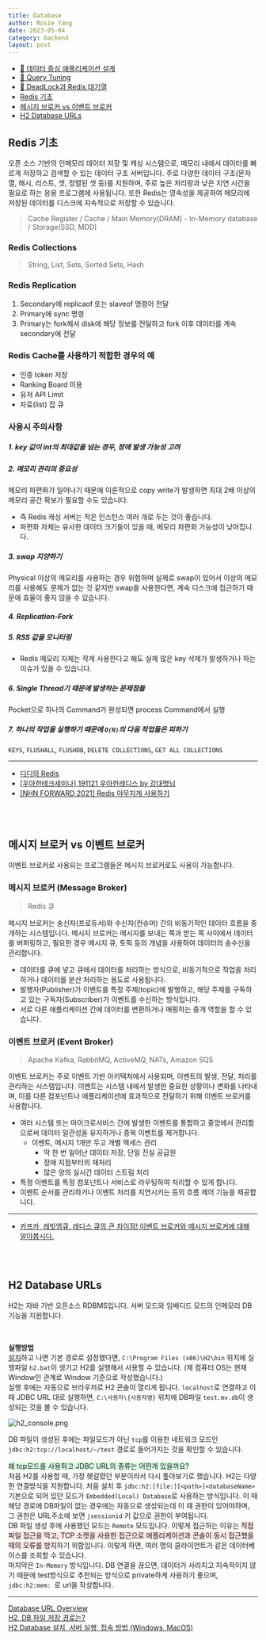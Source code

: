 ```yaml
---
title: Database
author: Rosie Yang
date: 2023-05-04
category: backend
layout: post
---
```


- [📖 데이터 중심 애플리케이션 설계](/study/2024/05/06/DDIA.html)
- [🚴 Query Tuning](/pr/2023/05/04/Database_pr_2.html)
- [🚴 DeadLock과 Redis 대기열](/pr/2023/05/04/Database_pr.html)
- [Redis 기초](/backend/2023/05/04/Database.html#redis-기초)
- [메시지 브로커 vs 이벤트 브로커](/backend/2023/05/04/Database.html#메시지-브로커-vs-이벤트-브로커)
- [H2 Database URLs](/backend/2023/05/04/Database.html#h2-database-urls)

## Redis 기초
오픈 소스 기반의 인메모리 데이터 저장 및 캐싱 시스템으로, 메모리 내에서 데이터를 빠르게 저장하고 검색할 수 있는 데이터 구조 서버입니다. 주로 다양한 데이터 구조(문자열, 해시, 리스트, 셋, 정렬된 셋 등)를 지원하며, 주로 높은 처리량과 낮은 지연 시간을 필요로 하는 응용 프로그램에 사용됩니다. 또한 Redis는 영속성을 제공하여 메모리에 저장된 데이터를 디스크에 지속적으로 저장할 수 있습니다.
> Cache Register / Cache / Main Memory(DRAM) - In-Memory database / Storage(SSD, MDD)  

### Redis Collections
> String, List, Sets, Sorted Sets, Hash  

### Redis Replication
1. Secondary에 replicaof 또는 slaveof 명령어 전달
2. Primary에 sync 명령
3. Primary는 fork헤서 disk에 해당 정보를 전달하고 fork 이후 데이터를 계속 secondary에 전달

### Redis Cache를 사용하기 적합한 경우의 예
+ 인증 token 저장
+ Ranking Board 이용
+ 유저 API Limit
+ 자료(list) 잡 큐

### 사용시 주의사항
##### 1. key 값이 int의 최대값을 넘는 경우, 장애 발생 가능성 고려
##### 2. 메모리 관리의 중요성
메모리 파편화가 일어나기 때문에 이론적으로 copy write가 발생하면 최대 2배 이상의 메모리 공간 확보가 필요할 수도 있습니다.
+ 즉 Redis 캐싱 서버는 작은 인스턴스 여러 개로 두는 것이 좋습니다.
+ 파편화 자체는 유사한 데이터 크기들이 있을 때, 메모리 파편화 가능성이 낮아집니다.
##### 3. swap 지양하기
Physical 이상의 메모리를 사용하는 경우 위험하며 실제로 swap이 있어서 이상의 메모리를 사용해도 문제가 없는 것 같지만 swap을 사용한다면, 계속 디스크에 접근하기 때문에 효율이 좋지 않을 수 있습니다.  
##### 4. Replication-Fork  
##### 5. RSS 값을 모니터링
+ Redis 메모리 자체는 작게 사용한다고 해도 실제 많은 key 삭제가 발생하거나 하는 이슈가 있을 수 있습니다.
##### 6. Single Thread기 때문에 발생하는 문제점들
Pocket으로 하나의 Command가 완성되면 process Command에서 실행
##### 7. 하나의 작업을 실행하기 때문에 ```O(N)```의 다음 작업들은 피하기
```KEYS```, ```FLUSHALL```, ```FLUSHDB```, ```DELETE COLLECTIONS```, ```GET ALL COLLECTIONS```

****
+ [디디의 Redis](https://www.youtube.com/watch?v=Gimv7hroM8A&ab_channel=%EC%9A%B0%EC%95%84%ED%95%9C%ED%85%8C%ED%81%AC)  
+ [[우아한테크세미나] 191121 우아한레디스 by 강대명님](https://www.youtube.com/watch?v=mPB2CZiAkKM&ab_channel=%EC%9A%B0%EC%95%84%ED%95%9C%ED%85%8C%ED%81%AC)  
+ [[NHN FORWARD 2021] Redis 야무지게 사용하기](https://www.youtube.com/watch?v=92NizoBL4uA&ab_channel=NHNCloud)

<br><br>

## 메시지 브로커 vs 이벤트 브로커
이벤트 브로커로 사용되는 프로그램들은 메시지 브로커로도 사용이 가능합니다.

### 메시지 브로커 (Message Broker)
> Redis 큐

메시지 브로커는 송신자(프로듀서)와 수신자(컨슈머) 간의 비동기적인 데이터 흐름을 중개하는 시스템입니다. 메시지 브로커는 메시지를 보내는 쪽과 받는 쪽 사이에서 데이터를 버퍼링하고, 필요한 경우 메시지 큐, 토픽 등의 개념을 사용하여 데이터의 송수신을 관리합니다.  
+ 데이터를 큐에 넣고 큐에서 데이터를 처리하는 방식으로, 비동기적으로 작업을 처리하거나 데이터를 분산 처리하는 용도로 사용됩니다.
+ 발행자(Publisher)가 이벤트를 특정 주제(topic)에 발행하고, 해당 주제를 구독하고 있는 구독자(Subscriber)가 이벤트를 수신하는 방식입니다.
+ 서로 다른 애플리케이션 간에 데이터를 변환하거나 매핑하는 중개 역할을 할 수 있습니다.

### 이벤트 브로커 (Event Broker)
> Apache Kafka, RabbitMQ, ActiveMQ, NATs, Amazon SQS

이벤트 브로커는 주로 이벤트 기반 아키텍처에서 사용되며, 이벤트의 발생, 전달, 처리를 관리하는 시스템입니다. 이벤트는 시스템 내에서 발생한 중요한 상황이나 변화를 나타내며, 이를 다른 컴포넌트나 애플리케이션에 효과적으로 전달하기 위해 이벤트 브로커를 사용합니다.  
+ 여러 시스템 또는 마이크로서비스 간에 발생한 이벤트를 통합하고 중앙에서 관리함으로써 데이터 일관성을 유지하거나 중복 이벤트를 제거합니다.
  + 이벤트, 메시지 1개만 두고 개별 엑세스 관리
    + 딱 한 번 일어난 데이터 저장, 단일 진실 공급원
    + 장애 지점부터의 재처리
    + 많은 양의 실시간 데이터 스트림 처리
+ 특정 이벤트를 특정 컴포넌트나 서비스로 라우팅하여 처리할 수 있게 합니다.
+ 이벤트 순서를 관리하거나 이벤트 처리를 지연시키는 등의 흐름 제어 기능을 제공합니다.
****
+ [카프카, 레빗엠큐, 레디스 큐의 큰 차이점! 이벤트 브로커와 메시지 브로커에 대해 알아봅시다.](https://youtu.be/H_DaPyUOeTo)

<br><br>

## H2 Database URLs
H2는 자바 기반 오픈소스 RDBMS입니다. 서버 모드와 임베디드 모드의 인메모리 DB 기능을 지원합니다.

<br>

**실행방법**  
[설치](https://www.h2database.com/html/main.html)하고 나면 기본 경로로 설정했다면, ```C:\Program Files (x86)\H2\bin``` 위치에 실행파일 ```h2.bat```이 생기고 H2를 실행해서 사용할 수 있습니다. (제 컴퓨터 OS는 현재 Window인 관계로 Window 기준으로 작성했습니다.)  
실행 후에는 자동으로 브라우저로 H2 콘솔이 열리게 됩니다. ```localhost```로 연결하고 이 때 JDBC URL 대로 실행하면, ```C:\사용자\{사용자명}``` 위치에 DB파일 ```test.mv.db```이 생성되는 것을 볼 수 있습니다.

![h2_console.png](/assets/gitbook/post_images/db/h2_console.png)

DB 파일이 생성된 후에는 파일모드가 아닌 ```tcp```를 이용한 네트워크 모드인 ```jdbc:h2:tcp://localhost/~/test``` 경로로 들어가지는 것을 확인할 수 있습니다.

<span style="background-color:#DCFFE4">왜 tcp모드를 사용하고 JDBC URL의 종류는 어떤게 있을까요?</span>  
처음 H2를 사용할 때, 가장 헷갈렸던 부분이라서 다시 톺아보기로 했습니다. H2는 다양한 연결방식을 지원합니다. 처음 설치 후 ```jdbc:h2:[file:][<path>]<databaseName>``` 기본으로 되어 있던 모드가 ```Embedded(Local) Database```로 사용하는 방식입니다. 이 때 해당 경로에 DB파일이 없는 경우에는 자동으로 생성되는데 이 때 권한이 있어야하며, 그 권한은 URL주소에 보면 ```jsessionid``` 키 값으로 권한이 부여됩니다.  
DB 파일 생성 후에 사용했던 모드는 ```Remote``` 모드입니다. 이렇게 접근하는 이유는 <span style="background-color:#FFE6E6">직접 파일 접근을 막고, TCP 소켓을 사용한 접근으로 애플리케이션과 콘솔이 동시 접근했을 때의 오류를 방지</span>하기 위함입니다. 이렇게 하면, 여러 명의 클라이언트가 같은 데이터베이스를 조회할 수 있습니다.     
마지막은 ```In-Memory``` 방식입니다. DB 연결을 끊으면, 데이터가 사라지고 지속적이지 않기 때문에 test방식으로 추천되는 방식으로 private하게 사용하기 좋으며, ```jdbc:h2:mem: ```로 url을 작성합니다.

****
[Database URL Overview](https://h2database.com/html/features.html#database_url)  
[H2, DB 파일 저장 경로는?](http://1042102.blogspot.com/2019/07/h2-db.html)  
[H2 Database 설치, 서버 실행, 접속 방법 (Windows, MacOS)](https://atoz-develop.tistory.com/entry/H2-Database-%EC%84%A4%EC%B9%98-%EC%84%9C%EB%B2%84-%EC%8B%A4%ED%96%89-%EC%A0%91%EC%86%8D-%EB%B0%A9%EB%B2%95)

<div style="padding:3px; margin:200px 0;"></div>   